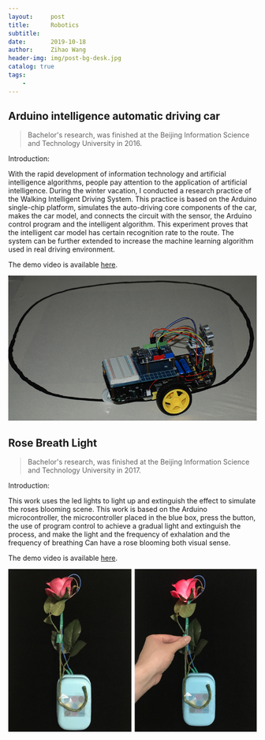 ```yaml
---
layout:     post
title:      Robotics
subtitle:   
date:       2019-10-18
author:     Zihao Wang
header-img: img/post-bg-desk.jpg
catalog: true
tags:
    - 
---
```


## Arduino intelligence automatic driving car
>Bachelor's research, was finished at the Beijing Information Science and Technology University in 2016.

Introduction:

With the rapid development of information technology and artificial intelligence algorithms, people pay attention to the application of artificial intelligence. During the winter vacation, I conducted a research practice of the Walking Intelligent Driving System. This practice is based on the Arduino single-chip platform, simulates the auto-driving core components of the car, makes the car model, and connects the circuit with the sensor, the Arduino control program and the intelligent algorithm. This experiment proves that the intelligent car model has certain recognition rate to the route. The system can be further extended to increase the machine learning algorithm used in real driving environment.

The demo video is available [here](https://youtu.be/s8_IoeiL95I).

![](https://raw.githubusercontent.com/wangzh3/wangzh3.github.io/master/upload/car.jpg)

## Rose Breath Light
>Bachelor's research, was finished at the Beijing Information Science and Technology University in 2017.

Introduction:

This work uses the led lights to light up and extinguish the effect to simulate the roses blooming scene. This work is based on the Arduino microcontroller, the microcontroller placed in the blue box, press the button, the use of program control to achieve a gradual light and extinguish the process, and make the light and the frequency of exhalation and the frequency of breathing Can have a rose blooming both visual sense.

The demo video is available [here](https://youtu.be/s8_IoeiL95I).

![](https://raw.githubusercontent.com/wangzh3/wangzh3.github.io/master/upload/rose2.jpg)